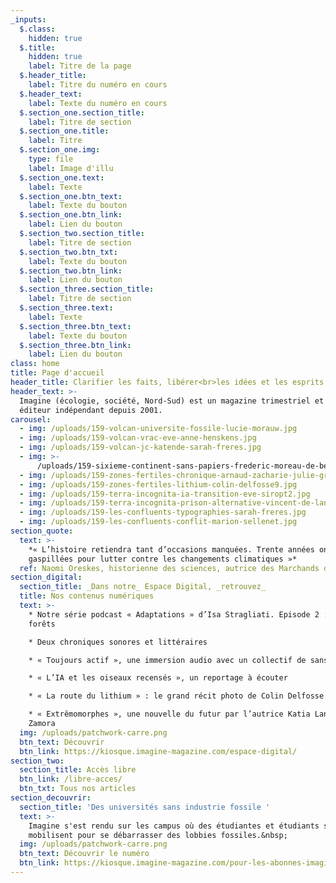 ```yaml
---
_inputs:
  $.class:
    hidden: true
  $.title:
    hidden: true
    label: Titre de la page
  $.header_title:
    label: Titre du numéro en cours
  $.header_text:
    label: Texte du numéro en cours
  $.section_one.section_title:
    label: Titre de section
  $.section_one.title:
    label: Titre
  $.section_one.img:
    type: file
    label: Image d'illu
  $.section_one.text:
    label: Texte
  $.section_one.btn_text:
    label: Texte du bouton
  $.section_one.btn_link:
    label: Lien du bouton
  $.section_two.section_title:
    label: Titre de section
  $.section_two.btn_txt:
    label: Texte du bouton
  $.section_two.btn_link:
    label: Lien du bouton
  $.section_three.section_title:
    label: Titre de section
  $.section_three.text:
    label: Texte
  $.section_three.btn_text:
    label: Texte du bouton
  $.section_three.btn_link:
    label: Lien du bouton
class: home
title: Page d'accueil
header_title: Clarifier les faits, libérer<br>les idées et les esprits
header_text: >-
  Imagine (écologie, société, Nord-Sud) est un magazine trimestriel et un
  éditeur indépendant depuis 2001.
carousel:
  - img: /uploads/159-volcan-universite-fossile-lucie-morauw.jpg
  - img: /uploads/159-volcan-vrac-eve-anne-henskens.jpg
  - img: /uploads/159-volcan-jc-katende-sarah-freres.jpg
  - img: >-
      /uploads/159-sixieme-continent-sans-papiers-frederic-moreau-de-bellaing10.jpg
  - img: /uploads/159-zones-fertiles-chronique-arnaud-zacharie-julie-graux.jpg
  - img: /uploads/159-zones-fertiles-lithium-colin-delfosse9.jpg
  - img: /uploads/159-terra-incognita-ia-transition-eve-siropt2.jpg
  - img: /uploads/159-terra-incognita-prison-alternative-vincent-de-lannoy5.jpg
  - img: /uploads/159-les-confluents-typographies-sarah-freres.jpg
  - img: /uploads/159-les-confluents-conflit-marion-sellenet.jpg
section_quote:
  text: >-
    *« L’histoire retiendra tant d’occasions manquées. Trente années ont été
    gaspillées pour lutter contre les changements climatiques »*
  ref: Naomi Oreskes, historienne des sciences, autrice des Marchands de doute
section_digital:
  section_title: _Dans notre_ Espace Digital, _retrouvez_
  title: Nos contenus numériques
  text: >-
    * Notre série podcast « Adaptations » d’Isa Stragliati. Episode 2 : vers les
    forêts

    * Deux chroniques sonores et littéraires

    * « Toujours actif », une immersion audio avec un collectif de sans-papiers

    * « L’IA et les oiseaux recensés », un reportage à écouter

    * « La route du lithium » : le grand récit photo de Colin Delfosse

    * « Extrêmomorphes », une nouvelle du futur par l’autrice Katia Lanero
    Zamora
  img: /uploads/patchwork-carre.png
  btn_text: Découvrir
  btn_link: https://kiosque.imagine-magazine.com/espace-digital/
section_two:
  section_title: Accès libre
  btn_link: /libre-acces/
  btn_txt: Tous nos articles
section_decouvrir:
  section_title: 'Des universités sans industrie fossile '
  text: >-
    Imagine s'est rendu sur les campus où des étudiantes et étudiants se
    mobilisent pour se débarrasser des lobbies fossiles.&nbsp;
  img: /uploads/patchwork-carre.png
  btn_text: Découvrir le numéro
  btn_link: https://kiosque.imagine-magazine.com/pour-les-abonnes-imagine/
---
```

